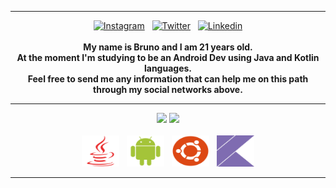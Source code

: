 <hr>

<div align="center">
  <a href="https://www.instagram.com/brnsalg/" target="_blank">
    <img src="https://img.shields.io/badge/Instagram-E4405F?style=for-the-badge&logo=instagram&logoColor=white" alt="Instagram"/></a> 
  &nbsp;
  <a href="https://www.twitter.com/brnsalg/" target="_blank"><img src="https://img.shields.io/badge/Twitter-1DA1F2?style=for-the-badge&logo=twitter&logoColor=white" alt="Twitter"/></a> 
  &nbsp;
  <a href="https://www.linkedin.com/in/brnsalg/" target="_blank"><img src="https://img.shields.io/badge/LinkedIn-0077B5?style=for-the-badge&logo=linkedin&logoColor=white" alt="Linkedin"/></a> 
</div>

<br>

<div align="center">
  <b>My name is Bruno and I am 21 years old.</b>
  <br>
  <b>At the moment I'm studying to be an Android Dev using Java and Kotlin languages.</b>
  <br>
  <b>Feel free to send me any information that can help me on this path through my social networks above.</b>
</div>

<hr>

<div align="center">
  <img height="150em" src="https://github-readme-stats.vercel.app/api?username=brnsalg&show_icons=true&theme=dracula&include_all_commits=true&count_private=true"/>
  <img height="150em" src="https://github-readme-stats.vercel.app/api/top-langs/?username=brnsalg&layout=compact&langs_count=16&theme=dracula"/>
</div>
  
<br>
  
<div align="center">
  <img alt="Java" height="50" width="60" src="https://raw.githubusercontent.com/devicons/devicon/master/icons/java/java-plain.svg">
  &nbsp;
  <img alt="Android" height="50" width="60" src="https://raw.githubusercontent.com/devicons/devicon/master/icons/android/android-plain.svg">
  &nbsp;
  <img alt="Ubuntu" height="50" width="60" src="https://raw.githubusercontent.com/devicons/devicon/master/icons/ubuntu/ubuntu-plain.svg">
  &nbsp;
  <img alt="Kotlin" height="50" width="60" src="https://raw.githubusercontent.com/devicons/devicon/master/icons/kotlin/kotlin-plain.svg">
</div>

<hr>
